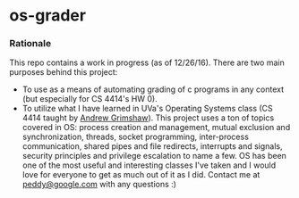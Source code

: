 # os-grader

### Rationale

This repo contains a work in progress (as of 12/26/16).
There are two main purposes behind this project:

- To use as a means of automating grading of c programs in any context (but especially for CS 4414's HW 0).
- To utilize what I have learned in UVa's Operating Systems class (CS 4414 taught by [Andrew Grimshaw](http://www.cs.virginia.edu/~grimshaw/)). This project uses a ton of topics covered in OS: process creation and management, mutual exclusion and synchronization, threads, socket programming, inter-process communication, shared pipes and file redirects, interrupts and signals, security principles and privilege escalation to name a few. OS has been one of the most useful and interesting classes I've taken and I would love for everyone to get as much out of it as I did. Contact me at peddy@google.com with any questions :)

